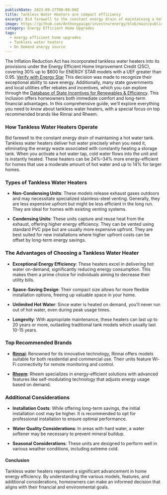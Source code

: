 ```yaml
---
publishDate: 2023-09-27T00:00:00Z
title: Tankless Water Heaters are compact efficiency
excerpt: Bid farewell to the constant energy drain of maintaining a hot water tank. Tankless water heaters deliver hot water precisely when you need it.
image: https://github.com/Anthonypaige/investnurenergy/blob/main/public/images/cover-art/WTR-3-cover-art.png?raw=true
category: Energy Efficient Home Upgrades
tags:
  - energy efficient home upgrades
  - Tankless water heaters
  - On Demand energy source
---
```


The Inflation Reduction Act has incorporated tankless water heaters into its provisions under the Energy Efficient Home Improvement Credit (25C), covering 30% up to $600 for ENERGY STAR models with a UEF greater than 0.95. [Verify with Energy Star](EnergyStar.gov) This decision was made to recognize their exceptional ability to save energy. Additionally, many state governments and local utilities offer rebates and incentives, which you can explore through the [Database of State Incentives for Renewables & Efficiency](https://www.dsireusa.org/). This inclusion offers homeowners both immediate comfort and long-term financial advantages. In this comprehensive guide, we'll explore everything you need to know about tankless water heaters, with a special focus on top recommended brands like Rinnai and Rheem.

### **How Tankless Water Heaters Operate**

Bid farewell to the constant energy drain of maintaining a hot water tank. Tankless water heaters deliver hot water precisely when you need it, eliminating the energy waste associated with constantly heating a storage tank. When you activate a hot water tap, cold water flows into the unit and is instantly heated. These heaters can be 24%–34% more energy-efficient for homes that use a moderate amount of hot water and up to 14% for larger homes.

### **Types of Tankless Water Heaters**

- **Non-Condensing Units**: These models release exhaust gases outdoors and may necessitate specialized stainless-steel venting. Generally, they are less expensive upfront but might be less efficient in the long run. They are ideal for homes with existing venting systems.

- **Condensing Units**: These units capture and reuse heat from the exhaust, offering higher energy efficiency. They can be vented using standard PVC pipe but are usually more expensive upfront. They are best suited for new installations where higher upfront costs can be offset by long-term energy savings.

### **The Advantages of Choosing a Tankless Water Heater**

- **Exceptional Energy Efficiency**: These heaters excel in delivering hot water on-demand, significantly reducing energy consumption. This makes them a prime choice for individuals aiming to decrease their utility bills.

- **Space-Saving Design**: Their compact size allows for more flexible installation options, freeing up valuable space in your home.

- **Unlimited Hot Water**: Since water is heated on demand, you'll never run out of hot water, even during peak usage times.

- **Longevity**: With appropriate maintenance, these heaters can last up to 20 years or more, outlasting traditional tank models which usually last 10-15 years.

### **Top Recommended Brands**

- [**Rinnai**](https://www.rinnai.us/): Renowned for its innovative technology, Rinnai offers models suitable for both residential and commercial use. Their units feature Wi-Fi connectivity for remote monitoring and control.

- [**Rheem**](https://www.rheem.com/): Rheem specializes in energy-efficient solutions with advanced features like self-modulating technology that adjusts energy usage based on demand.

### **Additional Considerations**

- **Installation Costs**: While offering long-term savings, the initial installation cost may be higher. It is recommended to opt for professional installation to ensure optimal performance.

- **Water Quality Considerations**: In areas with hard water, a water softener may be necessary to prevent mineral buildup.

- **Seasonal Considerations**: These units are designed to perform well in various weather conditions, including extreme cold.

#### **Conclusion**

Tankless water heaters represent a significant advancement in home energy efficiency. By understanding the various models, features, and additional considerations, homeowners can make an informed decision that aligns with their financial and environmental goals.
